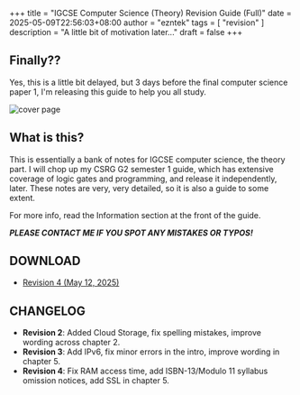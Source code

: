 +++
title = "IGCSE Computer Science (Theory) Revision Guide (Full)"
date = 2025-05-09T22:56:03+08:00
author = "ezntek"
tags = [ "revision" ]
description = "A little bit of motivation later..."
draft = false
+++

## Finally??

Yes, this is a little bit delayed, but 3 days before the final computer science paper 1, I'm releasing this guide to help you all study.

![cover page](/img/finalcsrgcover.png)

## What is this?

This is essentially a bank of notes for IGCSE computer science, the theory part. I will chop up my CSRG G2 semester 1 guide, which has extensive coverage of logic gates and programming, and release it independently, later. These notes are very, very detailed, so it is also a guide to some extent.

For more info, read the Information section at the front of the guide.

***PLEASE CONTACT ME IF YOU SPOT ANY MISTAKES OR TYPOS!***

## DOWNLOAD

* [Revision 4 (May 12, 2025)](/doc/CSRG_Full_Rev4.pdf)

## CHANGELOG

* **Revision 2**: Added Cloud Storage, fix spelling mistakes, improve wording across chapter 2.
* **Revision 3**: Add IPv6, fix minor errors in the intro, improve wording in chapter 5.
* **Revision 4**: Fix RAM access time, add ISBN-13/Modulo 11 syllabus omission notices, add SSL in chapter 5.

<script src="https://utteranc.es/client.js"
        repo="ezntek/ezntek.github.io"
        issue-term="title"
        label="comments"
        theme="github-dark"
        crossorigin="anonymous"
        async>
</script>
